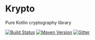 # Krypto

Pure Kotlin cryptography library

[![Build Status](https://travis-ci.org/korlibs/krypto.svg?branch=master)](https://travis-ci.org/korlibs/krypto)
[![Maven Version](https://img.shields.io/github/tag/korlibs/krypto.svg?style=flat&label=maven)](http://search.maven.org/#search%7Cga%7C1%7Ca%3A%22krypto%22)
[![Gitter](https://img.shields.io/gitter/room/korlibs/korlibs.svg)](https://gitter.im/korlibs/Lobby)
